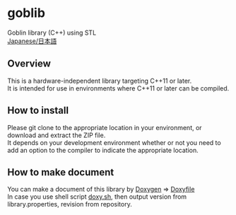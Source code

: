 # goblib
Goblin library (C++) using STL  
[Japanese/日本語](README.ja.md)

## Overview
This is a hardware-independent library targeting C++11 or later.  
It is intended for use in environments where C++11 or later can be compiled.

## How to install
Please git clone to the appropriate location in your environment, or download and extract the ZIP file.  
It depends on your development environment whether or not you need to add an option to the compiler to indicate the appropriate location.

## How to make document

You can make a document of this library by [Doxygen](https://www.doxygen.nl/)  => [Doxyfile](doc/Doxyfile)  
In case you use shell script [doxy.sh](doc/doxy.sh), then output version from library.properties, revision from repository.

